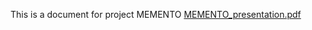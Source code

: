 This is a document for project MEMENTO
[MEMENTO_presentation.pdf](https://github.com/Memento-men4/MEMENTO-Document/files/10234575/MEMENTO_presentation.pdf)
